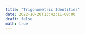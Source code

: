 ```yaml
---
title: "Trigonometric Identities"
date: 2022-10-20T13:42:11+08:00
draft: false
math: true
---
```


## 
